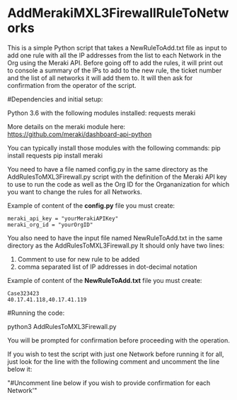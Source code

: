 # AddMerakiMXL3FirewallRuleToNetworks
This is a simple Python script that takes a NewRuleToAdd.txt file as input to add one rule with all the IP addresses from the list to each Network in the Org using the Meraki API. 
Before going off to add the rules, it will print out to console a summary of the IPs to add to the new rule, the ticket number and the list of all networks it will add them to.
It will then ask for confirmation from the operator of the script.


#Dependencies and initial setup:

Python 3.6 with the following modules installed: 
requests
meraki

More details on the meraki module here:
https://github.com/meraki/dashboard-api-python

 
You can typically install those modules with the following commands: 
pip install requests
pip install meraki

You need to have a file named config.py in the same directory as the AddRulesToMXL3Firewall.py
script with the definition of the Meraki API key to use to run the code as well as the Org ID for
the Organanization for which you want to change the rules for all Networks.

Example of content of the **config.py** file you must create: 
``` 
meraki_api_key = "yourMerakiAPIKey"
meraki_org_id = "yourOrgID"
```

You also need to have the input file named NewRuleToAdd.txt in the same directory as the AddRulesToMXL3Firewall.py
It should only have two lines:
1. Comment to use for new rule to be added
2. comma separated list of IP addresses in dot-decimal notation

Example of content of the **NewRuleToAdd.txt** file you must create:

``` 
Case323423
40.17.41.118,40.17.41.119
```

#Running the code:

python3 AddRulesToMXL3Firewall.py

You will be prompted for confirmation before proceeding with the operation. 

If you wish to test the script with just one Network before running it for all, just
look for the line with the following comment and uncomment the line below it:

"#Uncomment line below if you wish to provide confirmation for each Network'"


